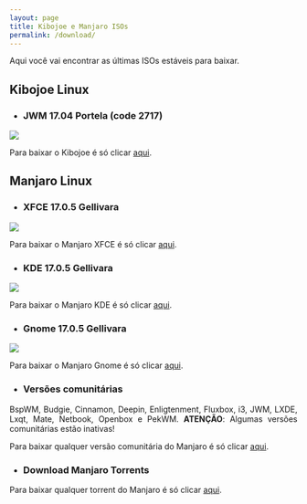 ```yaml
---
layout: page
title: Kibojoe e Manjaro ISOs
permalink: /download/
---
```


<p style="text-align: justify;">Aqui você vai encontrar as últimas ISOs estáveis para baixar.</p>

## Kibojoe Linux

* ### JWM 17.04 Portela (code 2717)

<img src="http://www.auplod.com/u/udpoal99a7e.png">

Para baixar o Kibojoe é só clicar [aqui](http://kibojoe.org/download.html). 

## Manjaro Linux

* ### XFCE 17.0.5 Gellivara

<img src="https://manjaro.org/wp-content/uploads/2017/03/xfce-170.png">

Para baixar o Manjaro XFCE é só clicar [aqui](https://manjaro.org/get-manjaro/). 

* ### KDE 17.0.5 Gellivara

<img src="https://manjaro.org/wp-content/uploads/2017/03/kde-170.png">

Para baixar o Manjaro KDE é só clicar [aqui](https://manjaro.org/get-manjaro/).

* ### Gnome 17.0.5 Gellivara

<img src="http://www.auplod.com/u/dalpuo956d6.png">

Para baixar o Manjaro Gnome é só clicar [aqui](https://manjaro.org/get-manjaro/).

* ### Versões comunitárias

<p style="text-align: justify;">BspWM, Budgie, Cinnamon, Deepin, Enligtenment, Fluxbox, i3, JWM, LXDE, Lxqt, Mate, Netbook, Openbox e PekWM. <strong>ATENÇÃO</strong>: Algumas versões comunitárias estão inativas!</p>

Para baixar qualquer versão comunitária do Manjaro é só clicar [aqui](https://sourceforge.net/projects/manjarolinux/files/community/).

* ### Download Manjaro Torrents

Para baixar qualquer torrent do Manjaro é só clicar [aqui](https://sourceforge.net/projects/manjarotorrents/).
